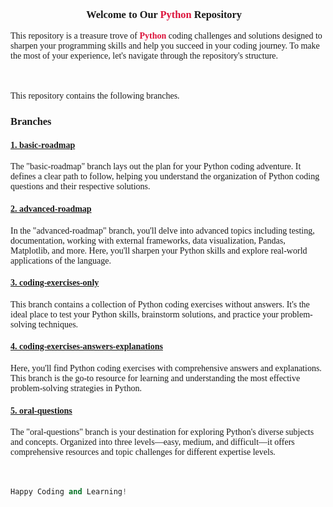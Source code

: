 <h3 style="font-family: Tahoma; text-align:center;">Welcome to Our <b style="color: crimson;">Python </b> Repository🚀</h3>  

<article style="font-family: Tahoma;">
This repository is a treasure trove of <b style="color: crimson;">Python </b> coding challenges and solutions designed to sharpen your programming skills and help you succeed in your coding journey. To make the most of your experience, let's navigate through the repository's structure.  
</article> <br /><br />

<p style="font-family: Tahoma;">This repository contains the following branches.</p>  
<h3 style="font-family: Georgia  ;">Branches</h3>  

<h4 style="font-family: Georgia  ;"><a href="https://github.com/frdayvz85/python/tree/basic-roadmap" target="_blank">1. basic-roadmap </a></h4>  

<article style="font-family: Tahoma;">
The "basic-roadmap" branch lays out the plan for your Python coding adventure. It defines a clear path to follow, helping you understand the organization of Python coding questions and their respective solutions.
</article>  

<h4 id="questions" style="font-family: Georgia  ;"><a href="https://github.com/frdayvz85/python/tree/advanced-roadmap" target="_blank">2. advanced-roadmap </a></h4>  

<article style="font-family: Tahoma;">
In the "advanced-roadmap" branch, you'll delve into advanced topics including testing, documentation, working with external frameworks, data visualization, Pandas, Matplotlib, and more. Here, you'll sharpen your Python skills and explore real-world applications of the language.
</article>  

<h4  style="font-family: Georgia  ;"><a href="https://github.com/frdayvz85/python/tree/coding-exercises-only" target="_blank">3. coding-exercises-only </a></h4>  

<article style="font-family: Tahoma;">
This branch contains a collection of Python coding exercises without answers. It's the ideal place to test your Python skills, brainstorm solutions, and practice your problem-solving techniques.
</article>  


<h4 style="font-family: Georgia  ;"><a href="https://github.com/frdayvz85/python/tree/coding-exercises-answers-explanations" target="_blank">4. coding-exercises-answers-explanations</a> </h4>  

<article style="font-family: Tahoma;">
Here, you'll find Python coding exercises with comprehensive answers and explanations. This branch is the go-to resource for learning and understanding the most effective problem-solving strategies in Python.
</article>  

<h4 style="font-family: Georgia  ;"><a href="https://github.com/frdayvz85/python/tree/oral-questions" target="_blank">5. oral-questions</a> </h4>  

<article style="font-family: Tahoma;">
The "oral-questions" branch is your destination for exploring Python's diverse subjects and concepts. Organized into three levels—easy, medium, and difficult—it offers comprehensive resources and topic challenges for different expertise levels.
</article> <br /><br />


```python
Happy Coding and Learning!
```


